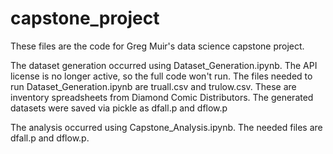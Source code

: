 # capstone_project
These files are the code for Greg Muir's data science capstone project.

The dataset generation occurred using Dataset_Generation.ipynb. The API license is no longer active, so the full code won't run.
The files needed to run Dataset_Generation.ipynb are truall.csv and trulow.csv. These are inventory spreadsheets from Diamond Comic Distributors.
The generated datasets were saved via pickle as dfall.p and dflow.p

The analysis occurred using Capstone_Analysis.ipynb. The needed files are dfall.p and dflow.p.
